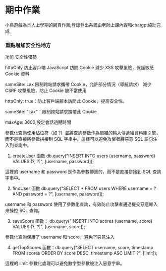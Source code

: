 # 期中作業
小鳥遊戲為本人上學期的網頁作業,登錄登出系統由老師上課內容和chatgpt協助完成,
### 重點增加安全性地方
功能 安全性優勢

httpOnly 防止客戶端 JavaScript 訪問 Cookie 減少 XSS 攻擊風險，保護敏感 Cookie 資料

sameSite: Lax 限制跨站請求攜帶 Cookie，允許部分情況（導航請求） 減少 CSRF 攻擊風險，防止 Cookie 被不當使用

httpOnly: true：防止客戶端腳本訪問此 Cookie，提高安全性。

sameSite: "Lax"：限制跨站請求攜帶此 Cookie

maxAge: 3600,設定會話過期時間

參數化查詢使用佔位符（如 ?）並將查詢參數作為單獨的輸入傳遞給資料庫引擎，而不是直接將參數拼接到 SQL 字串中。這樣可以避免攻擊者將惡意 SQL 語句注入到查詢中。

1. createUser 函數 db.query("INSERT INTO users (username, password) VALUES (?, ?)", [username, password]);

這裡的 username 和 password 是作為參數傳遞的，而不是直接拼接到 SQL 查詢字串中。

2. findUser 函數 db.query("SELECT * FROM users WHERE username = ? AND password = ?", [username, password]);

username 和 password 使用了參數化查詢，有效防止攻擊者通過提交惡意輸入來操控 SQL 查詢。

3. saveScore 函數： db.query("INSERT INTO scores (username, score) VALUES (?, ?)", [username, score]);

參數化查詢保護了 username 和 score，避免了惡意注入

4. getTopScores 函數：db.query("SELECT username, score, timestamp FROM scores ORDER BY score DESC, timestamp ASC LIMIT ?", [limit]);

這裡的 limit 參數化處理可以避免數字型參數被注入惡意字串。




